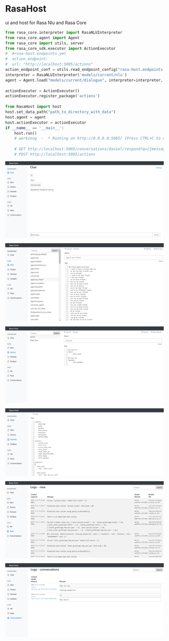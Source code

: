 # RasaHost

ui and host for Rasa Nlu and Rasa Core

```python
from rasa_core.interpreter import RasaNLUInterpreter
from rasa_core.agent import Agent
from rasa_core import utils, server
from rasa_core_sdk.executor import ActionExecutor
#  #rasa-host.endpoints.yml
#  action_endpoint:
#  url: "http://localhost:5005/actions"
action_endpoint_conf = utils.read_endpoint_config("rasa-host.endpoints.yml", endpoint_type="action_endpoint")
interpreter = RasaNLUInterpreter('models/current/nlu')
agent = Agent.load("models/current/dialogue", interpreter=interpreter, action_endpoint=action_endpoint_conf)

actionExecutor = ActionExecutor()
actionExecutor.register_package('actions')

from RasaHost import host
host.set_data_path("path_to_directory_with_data")
host.agent = agent
host.actionExecutor = actionExecutor
if __name__ == '__main__':    
    host.run()
    # werkzeug  -  * Running on http://0.0.0.0:5005/ (Press CTRL+C to quit)
    
    # GET http://localhost:5005/conversations/daniel/respond?q={{message}}
    # POST http://localhost:5005/actions
```


![Rasa Chat](doc/chat.PNG "Rasa Chat")

![Rasa Nlu Editor](doc/data-nlu.PNG "Rasa Nlu Editor")

![Rasa Core Stories Editor](doc/data-stories.PNG "Rasa Core Stories Editor")

![Rasa Domain Editor](doc/data-domain.PNG "Rasa Domain Editor")

![Rasa Logs](doc/logs-rasa.PNG "Rasa Logs")

![Rasa Conversations](doc/logs-conversations.PNG "Rasa Conversations")

